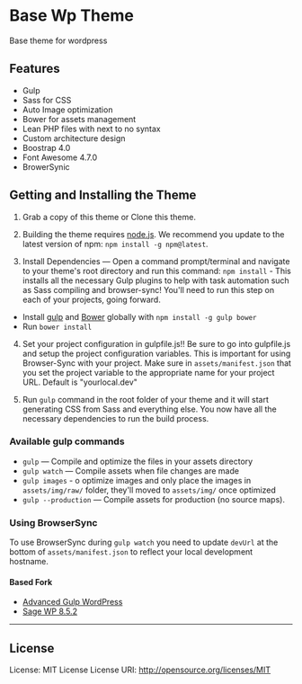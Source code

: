 # Base Wp Theme 

Base theme for wordpress

Features
--------

- Gulp 
- Sass for CSS
- Auto Image optimization
- Bower for assets management
- Lean PHP files with next to no syntax
- Custom architecture design
- Boostrap 4.0
- Font Awesome 4.7.0
- BrowerSynic

Getting and Installing the Theme
--------

1. Grab a copy of this theme or Clone this theme.

2. Building the theme requires [node.js](http://nodejs.org/download/). We recommend you update to the latest version of npm: `npm install -g npm@latest`.

3. Install Dependencies — Open a command prompt/terminal and navigate to your theme's root directory and run this command: `npm install` - This installs all the necessary Gulp plugins to help with task automation such as Sass compiling and browser-sync! You'll need to run this step on each of your projects, going forward.

* Install [gulp](http://gulpjs.com) and [Bower](http://bower.io/) globally with `npm install -g gulp bower`
* Run `bower install`

4. Set your project configuration in gulpfile.js!! Be sure to go into gulpfile.js and setup the project configuration variables. This is important for using Browser-Sync with your project. Make sure in `assets/manifest.json` that you set the project variable to the appropriate name for your project URL. Default is "yourlocal.dev"

5. Run `gulp` command in the root folder of your theme and it will start generating CSS from Sass and everything else.
You now have all the necessary dependencies to run the build process.

### Available gulp commands

* `gulp` — Compile and optimize the files in your assets directory
* `gulp watch` — Compile assets when file changes are made
* `gulp images` - o optimize images and only place the images in `assets/img/raw/` folder, they'll moved to `assets/img/` once optimized
* `gulp --production` — Compile assets for production (no source maps).

### Using BrowserSync

To use BrowserSync during `gulp watch` you need to update `devUrl` at the bottom of `assets/manifest.json` to reflect your local development hostname.

#### Based Fork
* [Advanced Gulp WordPress](https://ahmadawais.com/my-advanced-gulp-workflow-for-wordpress-themes/)
* [Sage WP 8.5.2](https://github.com/roots/sage)
--------

License
--------
License:            MIT License
License URI:        http://opensource.org/licenses/MIT



